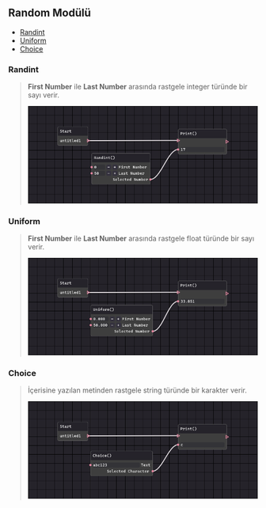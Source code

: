 ## Random Modülü

- [Randint](#Randint)
- [Uniform](#Uniform)
- [Choice](#Choice)


### Randint

> **First Number** ile **Last Number** arasında rastgele integer türünde bir sayı verir.
>
> ![Formula Node](/Node-Grupları/Random-Modülü/images/randint.png)

### Uniform

> **First Number** ile **Last Number** arasında rastgele float türünde bir sayı verir.
>
> ![Formula Node](/Node-Grupları/Random-Modülü/images/uniform.png)

### Choice

> İçerisine yazılan metinden rastgele string türünde bir karakter verir.
>
> ![Formula Node](/Node-Grupları/Random-Modülü/images/choice.png)